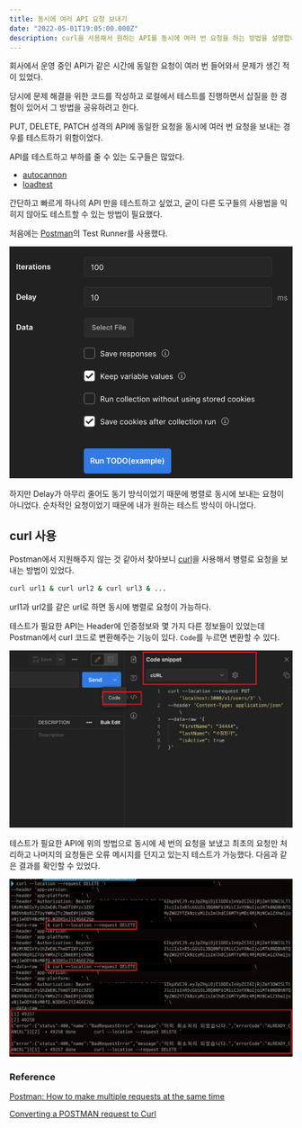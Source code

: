 ```yaml
---
title: 동시에 여러 API 요청 보내기
date: "2022-05-01T19:05:00.000Z"
description: curl을 사용해서 원하는 API를 동시에 여러 번 요청을 하는 방법을 설명합니다.
---
```


회사에서 운영 중인 API가 같은 시간에 동일한 요청이 여러 번 들어와서 문제가 생긴 적이 있었다.

당시에 문제 해결을 위한 코드를 작성하고 로컬에서 테스트를 진행하면서 삽질을 한 경험이 있어서 그 방법을 공유하려고 한다.

PUT, DELETE, PATCH 성격의 API에 동일한 요청을 동시에 여러 번 요청을 보내는 경우를 테스트하기 위함이었다.

API를 테스트하고 부하를 줄 수 있는 도구들은 많았다.
- [autocannon](https://github.com/mcollina/autocannon)
- [loadtest](https://github.com/alexfernandez/loadtest)

간단하고 빠르게 하나의 API 만을 테스트하고 싶었고, 굳이 다른 도구들의 사용법을 익히지 않아도 테스트할 수 있는 방법이 필요했다.

처음에는 [Postman](https://www.postman.com/)의 Test Runner를 사용했다.

![postman-testrunner](./postman-testrunner.png)

하지만 Delay가 아무리 줄어도 동기 방식이었기 때문에 병렬로 동시에 보내는 요청이 아니었다. 순차적인 요청이었기 때문에 내가 원하는 테스트 방식이 아니었다.

## curl 사용

Postman에서 지원해주지 않는 것 같아서 찾아보니 [curl](https://curl.se/)을 사용해서 병렬로 요청을 보내는 방법이 있었다.

```bash
curl url1 & curl url2 & curl url3 & ...
```

url1과 url2를 같은 url로 하면 동시에 병렬로 요청이 가능하다.

테스트가 필요한 API는 Header에 인증정보와 몇 가지 다른 정보들이 있었는데 Postman에서 curl 코드로 변환해주는 기능이 있다. `Code`를 누르면 변환할 수 있다.

![postman-code-convert](./postman-code-convert.png)

테스트가 필요한 API에 위의 방법으로 동시에 세 번의 요청을 보냈고 최초의 요청만 처리하고 나머지의 요청들은 오류 메시지를 던지고 있는지 테스트가 가능했다. 다음과 같은 결과를 확인할 수 있었다.

![curl-multiple](./curl-multiple.png)

### Reference

[Postman: How to make multiple requests at the same time](https://stackoverflow.com/questions/36157105/postman-how-to-make-multiple-requests-at-the-same-time)

[Converting a POSTMAN request to Curl](https://stackoverflow.com/questions/49432735/converting-a-postman-request-to-curl)
